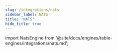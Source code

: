 ```yaml
---
slug: /integrations/nats
sidebar_label: NATS
title: 'NATS'
hide_title: true
---
```


import NatsEngine from '@site/docs/engines/table-engines/integrations/nats.md';

<NatsEngine/>
